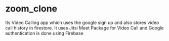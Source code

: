 # zoom_clone

Its Video Calling app which uses the google sign up and also stores video call history in firestore.
It uses Jitsi Meet Package for Video Call and Google authentication is done using Firebase
